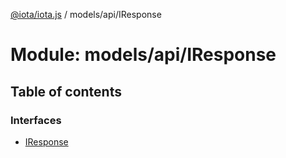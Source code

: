 [@iota/iota.js](../README.md) / models/api/IResponse

# Module: models/api/IResponse

## Table of contents

### Interfaces

- [IResponse](../interfaces/models_api_iresponse.iresponse.md)
